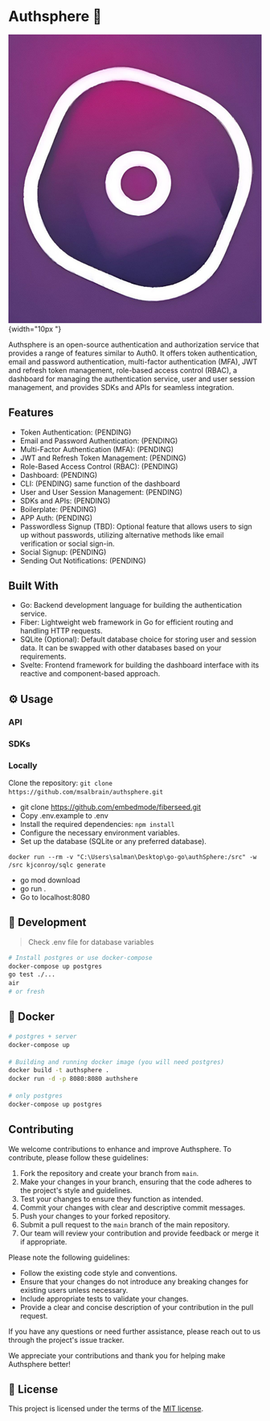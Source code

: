 ﻿# Authsphere 🔐

![authspere](./image/authsmall_logo.jpeg){width="10px "}


Authsphere is an open-source authentication and authorization service that provides a range of features similar to Auth0. It offers token authentication, email and password authentication, multi-factor authentication (MFA), JWT and refresh token management, role-based access control (RBAC), a dashboard for managing the authentication service, user and user session management, and provides SDKs and APIs for seamless integration.

## Features

- Token Authentication: (PENDING)
- Email and Password Authentication: (PENDING)
- Multi-Factor Authentication (MFA): (PENDING)
- JWT and Refresh Token Management: (PENDING)
- Role-Based Access Control (RBAC): (PENDING)
- Dashboard: (PENDING)
- CLI: (PENDING) same function of the dashboard
- User and User Session Management: (PENDING)
- SDKs and APIs: (PENDING)
- Boilerplate: (PENDING)
- APP Auth: (PENDING)
- Passwordless Signup (TBD): Optional feature that allows users to sign up without passwords, utilizing alternative methods like email verification or social sign-in.
- Social Signup: (PENDING)
- Sending Out Notifications: (PENDING)



## Built With

- Go: Backend development language for building the authentication service.
- Fiber: Lightweight web framework in Go for efficient routing and handling HTTP requests.
- SQLite (Optional): Default database choice for storing user and session data. It can be swapped with other databases based on your requirements.
- Svelte: Frontend framework for building the dashboard interface with its reactive and component-based approach.


## ⚙️ Usage

### API 

### SDKs

### Locally

Clone the repository: `git clone https://github.com/msalbrain/authsphere.git`

- git clone https://github.com/embedmode/fiberseed.git
- Copy .env.example to .env
- Install the required dependencies: `npm install`
- Configure the necessary environment variables.
- Set up the database (SQLite or any preferred database). 
```
docker run --rm -v "C:\Users\salman\Desktop\go-go\authSphere:/src" -w /src kjconroy/sqlc generate
```
- go mod download
- go run .
- Go to localhost:8080

## 🚧 Development

> Check .env file for database variables

```sh
# Install postgres or use docker-compose
docker-compose up postgres
go test ./...
air
# or fresh
```

## 🐳 Docker

```sh
# postgres + server
docker-compose up

# Building and running docker image (you will need postgres)
docker build -t authsphere .
docker run -d -p 8080:8080 authshere

# only postgres
docker-compose up postgres
```


## Contributing

We welcome contributions to enhance and improve Authsphere. To contribute, please follow these guidelines:

1. Fork the repository and create your branch from `main`.
2. Make your changes in your branch, ensuring that the code adheres to the project's style and guidelines.
3. Test your changes to ensure they function as intended.
4. Commit your changes with clear and descriptive commit messages.
5. Push your changes to your forked repository.
6. Submit a pull request to the `main` branch of the main repository.
7. Our team will review your contribution and provide feedback or merge it if appropriate.

Please note the following guidelines:

- Follow the existing code style and conventions.
- Ensure that your changes do not introduce any breaking changes for existing users unless necessary.
- Include appropriate tests to validate your changes.
- Provide a clear and concise description of your contribution in the pull request.


If you have any questions or need further assistance, please reach out to us through the project's issue tracker.

We appreciate your contributions and thank you for helping make Authsphere better!

## 📄 License

This project is licensed under the terms of the
[MIT license](/LICENSE).
